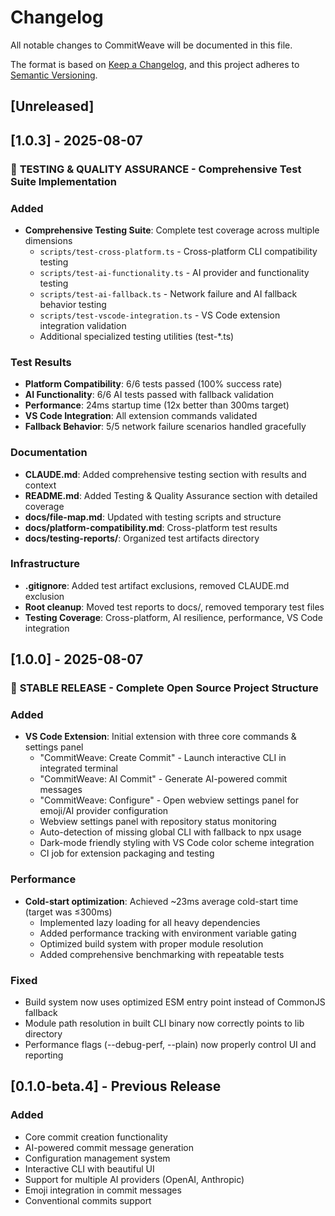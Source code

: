 # Changelog

All notable changes to CommitWeave will be documented in this file.

The format is based on [Keep a Changelog](https://keepachangelog.com/en/1.0.0/),
and this project adheres to [Semantic Versioning](https://semver.org/spec/v2.0.0.html).

## [Unreleased]

## [1.0.3] - 2025-08-07

### 🧪 **TESTING & QUALITY ASSURANCE** - Comprehensive Test Suite Implementation

### Added
- **Comprehensive Testing Suite**: Complete test coverage across multiple dimensions
  - `scripts/test-cross-platform.ts` - Cross-platform CLI compatibility testing
  - `scripts/test-ai-functionality.ts` - AI provider and functionality testing  
  - `scripts/test-ai-fallback.ts` - Network failure and AI fallback behavior testing
  - `scripts/test-vscode-integration.ts` - VS Code extension integration validation
  - Additional specialized testing utilities (test-*.ts)

### Test Results
- **Platform Compatibility**: 6/6 tests passed (100% success rate)
- **AI Functionality**: 6/6 AI tests passed with fallback validation
- **Performance**: 24ms startup time (12x better than 300ms target)  
- **VS Code Integration**: All extension commands validated
- **Fallback Behavior**: 5/5 network failure scenarios handled gracefully

### Documentation
- **CLAUDE.md**: Added comprehensive testing section with results and context
- **README.md**: Added Testing & Quality Assurance section with detailed coverage
- **docs/file-map.md**: Updated with testing scripts and structure
- **docs/platform-compatibility.md**: Cross-platform test results
- **docs/testing-reports/**: Organized test artifacts directory

### Infrastructure
- **.gitignore**: Added test artifact exclusions, removed CLAUDE.md exclusion
- **Root cleanup**: Moved test reports to docs/, removed temporary test files
- **Testing Coverage**: Cross-platform, AI resilience, performance, VS Code integration

## [1.0.0] - 2025-08-07

### 🎉 **STABLE RELEASE** - Complete Open Source Project Structure

### Added
- **VS Code Extension**: Initial extension with three core commands & settings panel
  - "CommitWeave: Create Commit" - Launch interactive CLI in integrated terminal
  - "CommitWeave: AI Commit" - Generate AI-powered commit messages
  - "CommitWeave: Configure" - Open webview settings panel for emoji/AI provider configuration
  - Webview settings panel with repository status monitoring
  - Auto-detection of missing global CLI with fallback to npx usage
  - Dark-mode friendly styling with VS Code color scheme integration
  - CI job for extension packaging and testing

### Performance
- **Cold-start optimization**: Achieved ~23ms average cold-start time (target was ≤300ms)
  - Implemented lazy loading for all heavy dependencies
  - Added performance tracking with environment variable gating
  - Optimized build system with proper module resolution
  - Added comprehensive benchmarking with repeatable tests

### Fixed
- Build system now uses optimized ESM entry point instead of CommonJS fallback
- Module path resolution in built CLI binary now correctly points to lib directory
- Performance flags (--debug-perf, --plain) now properly control UI and reporting

## [0.1.0-beta.4] - Previous Release
### Added
- Core commit creation functionality
- AI-powered commit message generation
- Configuration management system
- Interactive CLI with beautiful UI
- Support for multiple AI providers (OpenAI, Anthropic)
- Emoji integration in commit messages
- Conventional commits support